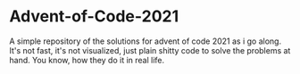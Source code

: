 # Advent-of-Code-2021

A simple repository of the solutions for advent of code 2021 as i go along. 
It's not fast, it's not visualized, just plain shitty code to solve the problems at hand. 
You know, how they do it in real life.
